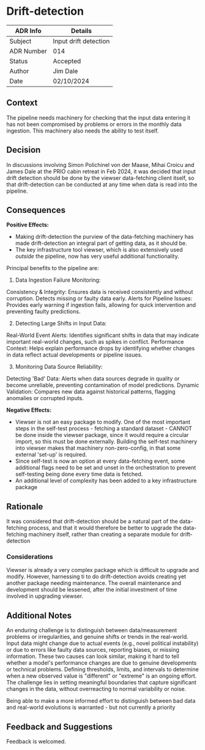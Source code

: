 # Drift-detection

| ADR Info          | Details               |
|-------------------|-----------------------|
| Subject           | Input drift detection |
| ADR Number        | 014                   |
| Status            | Accepted              |
| Author            | Jim Dale              |
| Date              | 02/10/2024            |

## Context
The pipeline needs machinery for checking that the input data entering it has not been compromised by problems or errors in the monthly data ingestion. This machinery also needs the ability to test itself.

## Decision
In discussions involving Simon Polichinel von der Maase, Mihai Croicu and James Dale at the PRIO cabin retreat in Feb 2024, it was decided that input drift detection should be done by the viewser data-fetching client itself, so that drift-detection can be conducted at any time when data is read into the pipeline.

## Consequences

**Positive Effects:**
- Making drift-detection the purview of the data-fetching machinery has made drift-detection an integral part of getting data, as it should be.
- The key infrastructure tool viewser, which is also extensively used *outside* the pipeline, now has very useful additional functionality.

Principal benefits to the pipeline are:

1. Data Ingestion Failure Monitoring:

Consistency & Integrity: Ensures data is received consistently and without corruption. Detects missing or faulty data early.
Alerts for Pipeline Issues: Provides early warning if ingestion fails, allowing for quick intervention and preventing faulty predictions.

2. Detecting Large Shifts in Input Data:

Real-World Event Alerts: Identifies significant shifts in data that may indicate important real-world changes, such as spikes in conflict.
Performance Context: Helps explain performance drops by identifying whether changes in data reflect actual developments or pipeline issues.

3. Monitoring Data Source Reliability:

Detecting 'Bad' Data: Alerts when data sources degrade in quality or become unreliable, preventing contamination of model predictions.
Dynamic Validation: Compares new data against historical patterns, flagging anomalies or corrupted inputs.

**Negative Effects:**
- Viewser is not an easy package to modify. One of the most important steps in the self-test process - fetching a standard dataset - CANNOT be done inside the viewser package, since it would require a circular import, so this must be done externally. Building the self-test machinery into viewser makes that machinery non-zero-config, in that some external 'set-up' is required.
- Since self-test is now an option at every data-fetching event, some additional flags need to be set and unset in the orchestration to prevent self-testing being done every time data is fetched.
- An additional level of complexity has been added to a key infrastructure package

## Rationale
It was considered that drift-detection should be a natural part of the data-fetching process, and that it would therefore be better to upgrade the data-fetching machinery itself, rather than creating a separate module for drift-detection

### Considerations
Viewser is already a very complex package which is difficult to upgrade and modify. However, harnessing ti to do drift-detection avoids creating yet another package needing maintenance. The overall maintenance and development should be lessened, after the initial investment of time involved in upgrading viewser.

## Additional Notes
An enduring challenge is to distinguish between data/measurement problems or irregularities, and genuine shifts or trends in the real-world. Input data might change due to actual events (e.g., novel political instability) or due to errors like faulty data sources, reporting biases, or missing information. These two causes can look similar, making it hard to tell whether a model's performance changes are due to genuine developments or technical problems.
Defining thresholds, limits, and intervals to determine when a new observed value is "different" or "extreme" is an ongoing effort. The challenge lies in setting meaningful boundaries that capture significant changes in the data, without overreacting to normal variability or noise.

Being able to make a more informed effort to distinguish between bad data and real-world evolutions is warranted - but not currently a priority

## Feedback and Suggestions
Feedback is welcomed.